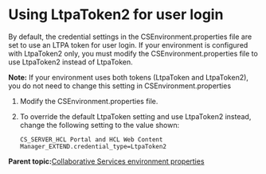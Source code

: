 # Using LtpaToken2 for user login

By default, the credential settings in the CSEnvironment.properties file are set to use an LTPA token for user login. If your environment is configured with LtpaToken2 only, you must modify the CSEnvironment.properties file to use LtpaToken2 instead of LtpaToken.

**Note:** If your environment uses both tokens \(LtpaToken and LtpaToken2\), you do not need to change this setting in CSEnvironment.properties

1.  Modify the CSEnvironment.properties file.

2.  To override the default LtpaToken setting and use LtpaToken2 instead, change the following setting to the value shown:

    ```
    CS_SERVER_HCL Portal and HCL Web Content Manager_EXTEND.credential_type=LtpaToken2
    ```


**Parent topic:**[Collaborative Services environment properties](../collab/i_domi_c_csenvironment_props_intro.md)

